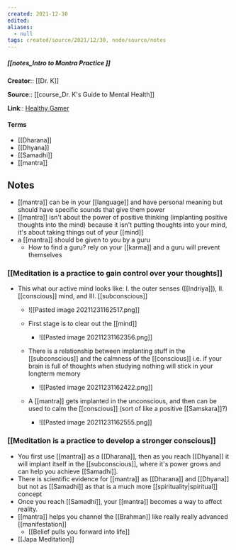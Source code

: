 ```yaml
---
created: 2021-12-30 
edited: 
aliases:
  - null
tags: created/source/2021/12/30, node/source/notes
---
```


##### [[notes_Intro to Mantra Practice ]]
**Creator**:: [[Dr. K]]
 
**Source**:: [[course_Dr. K's Guide to Mental Health]]

**Link**:: [Healthy Gamer](https://coaching.healthygamer.gg/guide/lessons/intro-to-mantra-practice)

#### Terms
- [[Dharana]]
- [[Dhyana]]
- [[Samadhi]]
- [[mantra]]

## Notes
- [[mantra]] can be in your [[language]] and have personal meaning but should have specific sounds that give them power
- [[mantra]] isn't about the power of positive thinking (implanting positive thoughts into the mind) because it isn't putting thoughts into your mind, it's about taking things out of your [[mind]]
- a [[mantra]] should be given to you by a guru
	- How to find a guru? rely on your [[karma]] and a guru will prevent themselves
### [[Meditation is a practice to gain control over your thoughts]]
- This what our active mind looks like: I. the outer senses ([[Indriya]]), II. [[conscious]] mind, and III. [[subconscious]]
	- ![[Pasted image 20211231162517.png]]

	- First stage is to clear out the [[mind]]
		-  ![[Pasted image 20211231162356.png]]
	- There is a relationship between implanting stuff in the [[subconscious]] and the calmness of the [[conscious]] i.e. if your brain is full of thoughts when studying nothing will stick in your longterm memory
		-  ![[Pasted image 20211231162422.png]]
	- A [[mantra]] gets implanted in the unconscious, and then can be used to calm the [[conscious]] (sort of like a positive [[Samskara]]?)
		- ![[Pasted image 20211231162555.png]]
### [[Meditation is a practice to develop a stronger conscious]]
- You first use [[mantra]] as a [[Dharana]], then as you reach [[Dhyana]] it will implant itself in the [[subconscious]], where it's power grows and can help you achieve [[Samadhi]]. 
- There is scientific evidence for [[mantra]] as [[Dharana]] and [[Dhyana]] but not as [[Samadhi]] as that is a much more [[spirituality|spiritual]] concept
- Once you reach [[Samadhi]], your [[mantra]] becomes a way to affect reality.
- [[mantra]] helps you channel the [[Brahman]] like really really advanced [[manifestation]]
	- [[Belief pulls you forward into life]]
- [[Japa Meditation]]

